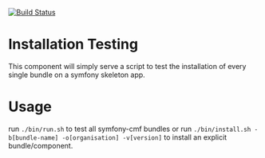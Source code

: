 [![Build Status](https://travis-ci.org/symfony-cmf/install-testing.svg?branch=master)](https://travis-ci.org/symfony-cmf/install-testing)

# Installation Testing

This component will simply serve a script to test the installation of every single bundle on a
symfony skeleton app.

# Usage

run `./bin/run.sh` to test all symfony-cmf bundles or run `./bin/install.sh -b[bundle-name] -o[organisation] -v[version]`
to install an explicit bundle/component.
